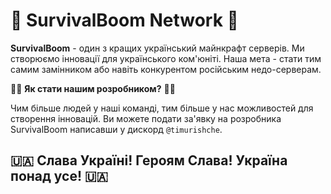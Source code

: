 # 💫 SurvivalBoom Network 💫
**SurvivalBoom** - один з кращих український майнкрафт серверів. Ми створюємо інновації для українського ком'юніті.
Наша мета - стати тим самим замінником або навіть конкурентом російським недо-серверам.

👨‍🎓 **Як стати нашим розробником?** 👨‍🎓

Чим більше людей у наші команді, тим більше у нас можливостей для створення інновацій.
Ви можете подати за'явку на розробника SurvivalBoom написавши у дискорд `@timurishche`.

## 🇺🇦 Слава Україні! Героям Слава! Україна понад усе! 🇺🇦
